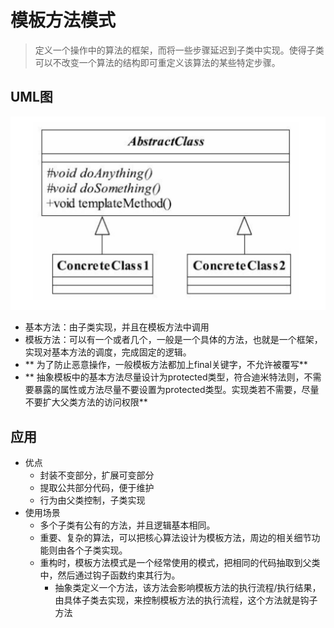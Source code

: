 # 模板方法模式

> 定义一个操作中的算法的框架，而将一些步骤延迟到子类中实现。使得子类可以不改变一个算法的结构即可重定义该算法的某些特定步骤。

## UML图

![-w532](media/15524589512764.jpg)

* 基本方法：由子类实现，并且在模板方法中调用
* 模板方法：可以有一个或者几个，一般是一个具体的方法，也就是一个框架，实现对基本方法的调度，完成固定的逻辑。
*  ** 为了防止恶意操作，一般模板方法都加上final关键字，不允许被覆写**
*  ** 抽象模板中的基本方法尽量设计为protected类型，符合迪米特法则，不需要暴露的属性或方法尽量不要设置为protected类型。实现类若不需要，尽量不要扩大父类方法的访问权限**

## 应用
* 优点
    * 封装不变部分，扩展可变部分
    * 提取公共部分代码，便于维护
    * 行为由父类控制，子类实现
* 使用场景
    * 多个子类有公有的方法，并且逻辑基本相同。
    * 重要、复杂的算法，可以把核心算法设计为模板方法，周边的相关细节功能则由各个子类实现。
    * 重构时，模板方法模式是一个经常使用的模式，把相同的代码抽取到父类中，然后通过钩子函数约束其行为。
        * 抽象类定义一个方法，该方法会影响模板方法的执行流程/执行结果，由具体子类去实现，来控制模板方法的执行流程，这个方法就是钩子方法

    
    